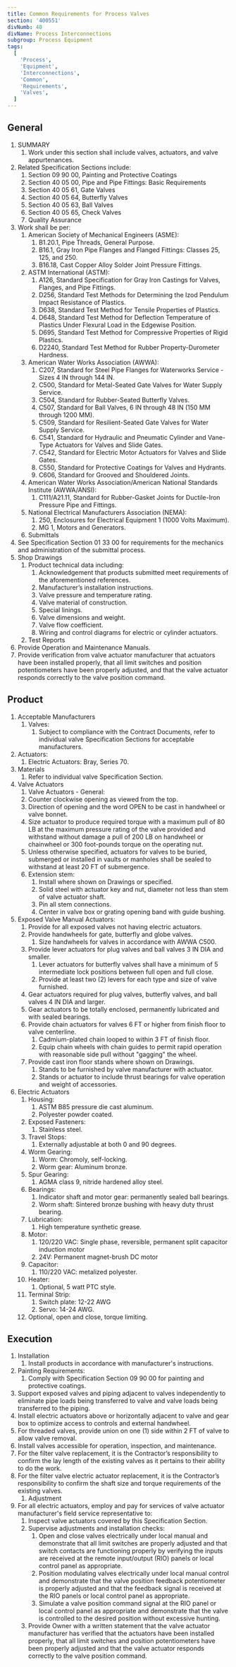```yaml
---
title: Common Requirements for Process Valves
section: '400551'
divNumb: 40
divName: Process Interconnections
subgroup: Process Equipment
tags:
  [
    'Process',
    'Equipment',
    'Interconnections',
    'Common',
    'Requirements',
    'Valves',
  ]
---
```


## General

1. SUMMARY
   1. Work under this section shall include valves, actuators, and valve appurtenances.
2. Related Specification Sections include:
   1. Section 09 90 00, Painting and Protective Coatings
   2. Section 40 05 00, Pipe and Pipe Fittings: Basic Requirements
   3. Section 40 05 61, Gate Valves
   4. Section 40 05 64, Butterfly Valves
   5. Section 40 05 63, Ball Valves
   6. Section 40 05 65, Check Valves
   7. Quality Assurance
3. Work shall be per:
   1. American Society of Mechanical Engineers (ASME):
      1. B1.20.1, Pipe Threads, General Purpose.
      2. B16.1, Gray Iron Pipe Flanges and Flanged Fittings: Classes 25, 125, and 250.
      3. B16.18, Cast Copper Alloy Solder Joint Pressure Fittings.
   2. ASTM International (ASTM):
      1. A126, Standard Specification for Gray Iron Castings for Valves, Flanges, and Pipe Fittings.
      2. D256, Standard Test Methods for Determining the Izod Pendulum Impact Resistance of Plastics.
      3. D638, Standard Test Method for Tensile Properties of Plastics.
      4. D648, Standard Test Method for Deflection Temperature of Plastics Under Flexural Load in the Edgewise Position.
      5. D695, Standard Test Method for Compressive Properties of Rigid Plastics.
      6. D2240, Standard Test Method for Rubber Property-Durometer Hardness.
   3. American Water Works Association (AWWA):
      1. C207, Standard for Steel Pipe Flanges for Waterworks Service - Sizes 4 IN through 144 IN.
      2. C500, Standard for Metal-Seated Gate Valves for Water Supply Service.
      3. C504, Standard for Rubber-Seated Butterfly Valves.
      4. C507, Standard for Ball Valves, 6 IN through 48 IN (150 MM through 1200 MM).
      5. C509, Standard for Resilient-Seated Gate Valves for Water Supply Service.
      6. C541, Standard for Hydraulic and Pneumatic Cylinder and Vane-Type Actuators for Valves and Slide Gates.
      7. C542, Standard for Electric Motor Actuators for Valves and Slide Gates.
      8. C550, Standard for Protective Coatings for Valves and Hydrants.
      9. C606, Standard for Grooved and Shouldered Joints.
   4. American Water Works Association/American National Standards Institute (AWWA/ANSI):
      1. C111/A21.11, Standard for Rubber-Gasket Joints for Ductile-Iron Pressure Pipe and Fittings.
   5. National Electrical Manufacturers Association (NEMA):
      1. 250, Enclosures for Electrical Equipment 1 (1000 Volts Maximum).
      2. MG 1, Motors and Generators.
   6. Submittals
4. See Specification Section 01 33 00 for requirements for the mechanics and administration of the submittal process.
5. Shop Drawings
   1. Product technical data including:
      1. Acknowledgement that products submitted meet requirements of the aforementioned references.
      2. Manufacturer’s installation instructions.
      3. Valve pressure and temperature rating.
      4. Valve material of construction.
      5. Special linings.
      6. Valve dimensions and weight.
      7. Valve flow coefficient.
      8. Wiring and control diagrams for electric or cylinder actuators.
   2. Test Reports
6. Provide Operation and Maintenance Manuals.
7. Provide verification from valve actuator manufacturer that actuators have been installed properly, that all limit switches and position potentiometers have been properly adjusted, and that the valve actuator responds correctly to the valve position command.

## Product

1. Acceptable Manufacturers
   1. Valves:
      1. Subject to compliance with the Contract Documents, refer to individual valve Specification Sections for acceptable manufacturers.
2. Actuators:
   1. Electric Actuators: Bray, Series 70.
3. Materials
   1. Refer to individual valve Specification Section.
4. Valve Actuators
   1. Valve Actuators - General:
   1. Counter clockwise opening as viewed from the top.
   1. Direction of opening and the word OPEN to be cast in handwheel or valve bonnet.
   1. Size actuator to produce required torque with a maximum pull of 80 LB at the maximum pressure rating of the valve provided and withstand without damage a pull of 200 LB on handwheel or chainwheel or 300 foot-pounds torque on the operating nut.
   1. Unless otherwise specified, actuators for valves to be buried, submerged or installed in vaults or manholes shall be sealed to withstand at least 20 FT of submergence.
   1. Extension stem:
      1. Install where shown on Drawings or specified.
      2. Solid steel with actuator key and nut, diameter not less than stem of valve actuator shaft.
      3. Pin all stem connections.
      4. Center in valve box or grating opening band with guide bushing.
5. Exposed Valve Manual Actuators:
   1. Provide for all exposed valves not having electric actuators.
   2. Provide handwheels for gate, butterfly and globe valves.
      1. Size handwheels for valves in accordance with AWWA C500.
   3. Provide lever actuators for plug valves and ball valves 3 IN DIA and smaller.
      1. Lever actuators for butterfly valves shall have a minimum of 5 intermediate lock positions between full open and full close.
      2. Provide at least two (2) levers for each type and size of valve furnished.
   4. Gear actuators required for plug valves, butterfly valves, and ball valves 4 IN DIA and larger.
   5. Gear actuators to be totally enclosed, permanently lubricated and with sealed bearings.
   6. Provide chain actuators for valves 6 FT or higher from finish floor to valve centerline.
      1. Cadmium-plated chain looped to within 3 FT of finish floor.
      2. Equip chain wheels with chain guides to permit rapid operation with reasonable side pull without "gagging" the wheel.
   7. Provide cast iron floor stands where shown on Drawings.
      1. Stands to be furnished by valve manufacturer with actuator.
      2. Stands or actuator to include thrust bearings for valve operation and weight of accessories.
6. Electric Actuators
   1. Housing:
      1. ASTM B85 pressure die cast aluminum.
      2. Polyester powder coated.
   2. Exposed Fasteners:
      1. Stainless steel.
   3. Travel Stops:
      1. Externally adjustable at both 0 and 90 degrees.
   4. Worm Gearing:
      1. Worm: Chromoly, self-locking.
      2. Worm gear: Aluminum bronze.
   5. Spur Gearing:
      1. AGMA class 9, nitride hardened alloy steel.
   6. Bearings:
      1. Indicator shaft and motor gear: permanently sealed ball bearings.
      2. Worm shaft: Sintered bronze bushing with heavy duty thrust bearing.
   7. Lubrication:
      1. High temperature synthetic grease.
   8. Motor:
      1. 120/220 VAC: Single phase, reversible, permanent split capacitor induction motor
      2. 24V: Permanent magnet-brush DC motor
   9. Capacitor:
      1. 110/220 VAC: metalized polyester.
   10. Heater:
       1. Optional, 5 watt PTC style.
   11. Terminal Strip:
       1. Switch plate: 12-22 AWG
       2. Servo: 14-24 AWG.
   12. Optional, open and close, torque limiting.

## Execution

1. Installation
   1. Install products in accordance with manufacturer's instructions.
2. Painting Requirements:
   1. Comply with Specification Section 09 90 00 for painting and protective coatings.
3. Support exposed valves and piping adjacent to valves independently to eliminate pipe loads being transferred to valve and valve loads being transferred to the piping.
4. Install electric actuators above or horizontally adjacent to valve and gear box to optimize access to controls and external handwheel.
5. For threaded valves, provide union on one (1) side within 2 FT of valve to allow valve removal.
6. Install valves accessible for operation, inspection, and maintenance.
7. For the filter valve replacement, it is the Contractor’s responsibility to confirm the lay length of the existing valves as it pertains to their ability to do the work.
8. For the filter valve electric actuator replacement, it is the Contractor’s responsibility to confirm the shaft size and torque requirements of the existing valves.
   1. Adjustment
9. For all electric actuators, employ and pay for services of valve actuator manufacturer's field service representative to:
   1. Inspect valve actuators covered by this Specification Section.
   2. Supervise adjustments and installation checks:
      1. Open and close valves electrically under local manual and demonstrate that all limit switches are properly adjusted and that switch contacts are functioning properly by verifying the inputs are received at the remote input/output (RIO) panels or local control panel as appropriate.
      2. Position modulating valves electrically under local manual control and demonstrate that the valve position feedback potentiometer is properly adjusted and that the feedback signal is received at the RIO panels or local control panel as appropriate.
      3. Simulate a valve position command signal at the RIO panel or local control panel as appropriate and demonstrate that the valve is controlled to the desired position without excessive hunting.
   3. Provide Owner with a written statement that the valve actuator manufacturer has verified that the actuators have been installed properly, that all limit switches and position potentiometers have been properly adjusted and that the valve actuator responds correctly to the valve position command.
